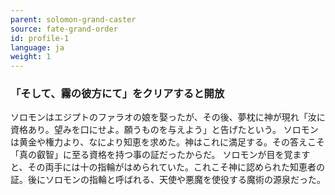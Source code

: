 ```yaml
---
parent: solomon-grand-caster
source: fate-grand-order
id: profile-1
language: ja
weight: 1
---
```


### 「そして、霧の彼方にて」をクリアすると開放

ソロモンはエジプトのファラオの娘を娶ったが、その後、夢枕に神が現れ「汝に資格あり。望みを口にせよ。願うものを与えよう」と告げたという。
ソロモンは黄金や権力より、なにより知恵を求めた。神はこれに満足する。その答えこそ「真の叡智」に至る資格を持つ事の証だったからだ。
ソロモンが目を覚ますと、その両手には十の指輪がはめられていた。これこそ神に認められた知恵者の証。後にソロモンの指輪と呼ばれる、天使や悪魔を使役する魔術の源泉だった。
